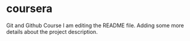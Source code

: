 # coursera
Git and Github Course
I am editing the README file. Adding some more details about the project description.

